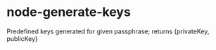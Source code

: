 # node-generate-keys
Predefined keys generated for given passphrase; returns {privateKey, publicKey}
